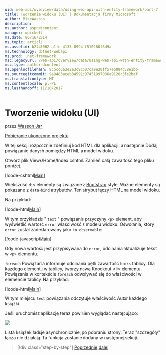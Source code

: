 ```yaml
---
uid: web-api/overview/data/using-web-api-with-entity-framework/part-7
title: Tworzenie widoku (UI) | Dokumentacja firmy Microsoft
author: MikeWasson
description: 
ms.author: aspnetcontent
manager: wpickett
ms.date: 06/16/2014
ms.topic: article
ms.assetid: b2445062-a1fe-4133-8994-f510280f6d9a
ms.technology: dotnet-webapi
ms.prod: .net-framework
msc.legacyurl: /web-api/overview/data/using-web-api-with-entity-framework/part-7
msc.type: authoredcontent
ms.openlocfilehash: 8c5cc662e2e3c9cb07ca9e30ff57eb084d58e1bb
ms.sourcegitcommit: 9a9483aceb34591c97451997036a9120c3fe2baf
ms.translationtype: MT
ms.contentlocale: pl-PL
ms.lasthandoff: 11/10/2017
---
```

<a name="create-the-view-ui"></a>Tworzenie widoku (UI)
====================
przez [Wasson Jan](https://github.com/MikeWasson)

[Pobieranie ukończone projektu](https://github.com/MikeWasson/BookService)

W tej sekcji rozpocznie zdefiniuj kod HTML dla aplikacji, a następnie Dodaj powiązanie danych pomiędzy HTML a model widoku.

Otwórz plik Views/Home/Index.cshtml. Zamień całą zawartość tego pliku poniżej.

[!code-cshtml[Main](part-7/samples/sample1.cshtml)]

Większość `div` elementy są związane z [Bootstrap](http://getbootstrap.com/) style. Ważne elementy są pokazane z `data-bind` atrybutów. Ten atrybut łączy HTML na model widoku.

Na przykład:

[!code-html[Main](part-7/samples/sample2.html)]

W tym przykładzie &quot; `text` &quot; powiązanie przyczyny `<p>` element, aby wyświetlić wartość `error` właściwość z modelu widoku. Odwołania, który `error` został zadeklarowany jako `ko.observable`:

[!code-javascript[Main](part-7/samples/sample3.js)]

Gdy nowa wartość jest przypisywana do `error`, odcinania aktualizuje tekst w `<p>` elementu.

`foreach` Powiązania informuje odcinania pętli zawartość `books` tablicy. Dla każdego elementu w tablicy, tworzy nową Knockout &lt;li&gt; elementu. Powiązania w kontekście `foreach` odwoływać się do właściwości w elemencie tablicy. Na przykład:

[!code-html[Main](part-7/samples/sample4.html)]

W tym miejscu `text` powiązania odczytuje właściwość Autor każdego książki.

Jeśli uruchomisz aplikację teraz powinien wyglądać następująco:

![](part-7/_static/image1.png)

Lista książek ładuje asynchronicznie, po pobraniu strony. Teraz &quot;szczegóły&quot; łącza nie działają. Ta funkcja zostanie dodany w następnej sekcji.

>[!div class="step-by-step"]
[Poprzednie](part-6.md)
[dalej](part-8.md)
